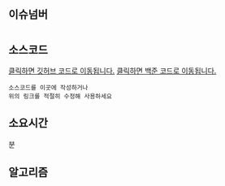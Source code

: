 <!---- 알고리즘 문제를 해결하고, 해결 과정 작성을 위한 PR 템플릿입니다.-->
<!---- 아래의 이슈넘버, 소스코드, 소요시간, 알고리즘은 필수로 내용을 채워주세요. -->
<!---- 풀이부터는 기존 작성하시던대로 편하게 작성하시면 됩니다. -->

## 이슈넘버
<!---- 문제와 맞는 issue를 연결 해주세요. #문제제목 입력하면 이슈가 자동완성됩니다.-->
<!-- 문제 이슈는 ◎로 표기돼 있습니다. -->
#

## 소스코드
<!---- 소스코드를 작성하거나, 링크해주세요. 예시처럼 코드를 링크하거나 MD코드 올리시면 됩니다.-->
[클릭하면 깃허브 코드로 이동됩니다.](https://github.com/BE-Archive/Algorithm-Study/blob/main/wnso-kim/Week_06/BOJ_1931_회의실배정/BOJ_1931_회의실배정.java)
[클릭하면 백준 코드로 이동됩니다.](https://www.acmicpc.net/source/74259268)
```
소스코드를 이곳에 작성하거나
위의 링크를 적절히 수정해 사용하세요
```

## 소요시간
<!---- 문제풀이 소요 시간을 작성해 주세요-->
분

## 알고리즘
<!---- 문제 풀이에 사용된 알고리즘을 작성해 주세요 ->


## 풀이
<!---- 여기서부터는 자유롭게 작성하시면 됩니다.-->
